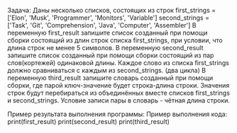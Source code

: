Задача:
Даны несколько списков, состоящих из строк
first_strings = ['Elon', 'Musk', 'Programmer', 'Monitors', 'Variable']
second_strings = ['Task', 'Git', 'Comprehension', 'Java', 'Computer', 'Assembler']
В переменную first_result запишите список созданный при помощи сборки состоящий из длин строк списка first_strings, при условии, что длина строк не менее 5 символов.
В переменную second_result запишите список созданный при помощи сборки состоящий из пар слов(кортежей) одинаковой длины. Каждое слово из списка first_strings должно сравниваться с каждым из second_strings. (два цикла)
В переменную third_result запишите словарь созданный при помощи сборки, где парой ключ-значение будет строка-длина строки. Значения строк будут перебираться из объединённых вместе списков first_strings и second_strings. Условие записи пары в словарь - чётная длина строки.

Пример результата выполнения программы:
Пример выполнения кода:
print(first_result)
print(second_result)
print(third_result)
